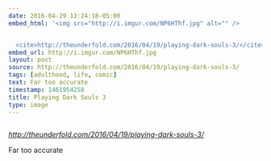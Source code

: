 ```yaml
---
date: 2016-04-29 13:24:18-05:00
embed_html: '<img src="http://i.imgur.com/NP6HThf.jpg" alt="" />


  <cite>http://theunderfold.com/2016/04/19/playing-dark-souls-3/</cite>'
embed_url: http://i.imgur.com/NP6HThf.jpg
layout: post
source: http://theunderfold.com/2016/04/19/playing-dark-souls-3/
tags: [adulthood, life, comic]
text: Far too accurate
timestamp: 1461954258
title: Playing Dark Souls 3
type: image
---
```

<img src="http://i.imgur.com/NP6HThf.jpg" alt="" />

<cite>http://theunderfold.com/2016/04/19/playing-dark-souls-3/</cite>

Far too accurate